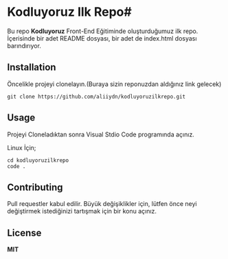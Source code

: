 # Kodluyoruz Ilk Repo#

Bu repo __Kodluyoruz__ Front-End Eğitiminde oluşturduğumuz ilk repo. İçerisinde bir adet README dosyası, bir adet de index.html dosyası barındırıyor.

## Installation

Öncelikle projeyi clonelayın.(Buraya sizin reponuzdan aldığınız link gelecek)

```
git clone https://github.com/aliiydn/kodluyoruzilkrepo.git
```

## Usage

Projeyi Cloneladıktan sonra Visual Stdio Code programında açınız.

Linux İçin;

```
cd kodluyoruzilkrepo
code .
```

## Contributing

Pull requestler kabul edilir. Büyük değişiklikler için, lütfen önce neyi değiştirmek istediğinizi tartışmak için bir konu açınız.

## License

__MIT__